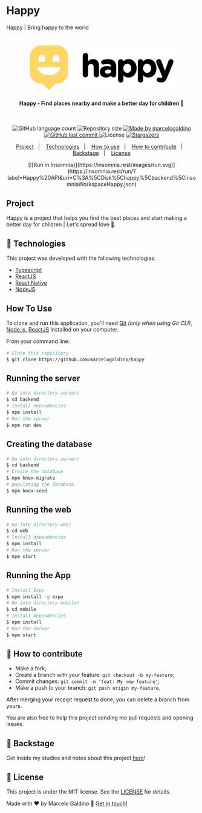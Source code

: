 # Happy
Happy | Bring happy to the world

<h1 align="center">
    <img alt="" title="#Happy" src="./web/src/images/logo-readme.svg" width="380px" />
</h1>

<h4 align="center"> 
	Happy - Find places nearby and make a better day for children 💜
</h4>
<br/>
<p align="center">
  <img alt="GitHub language count" src="https://img.shields.io/github/languages/count/marcelogaldino/happy?color=%2304D361">

  <img alt="Repository size" src="https://img.shields.io/github/repo-size/marcelogaldino/happy">
	
  <a href="https://www.linkedin.com/in/marcelogaldino/">
    <img alt="Made by marcelogaldino" src="https://img.shields.io/badge/made%20by-marcelogaldino-%2304D361">
  </a>

  <a href="https://github.com/marcelogaldino/happy/commits/master">
    <img alt="GitHub last commit" src="https://img.shields.io/github/last-commit/marcelogaldino/happy">
  </a>

  <img alt="License" src="https://img.shields.io/badge/license-MIT-brightgreen">
   <a href="https://github.com/marcelogaldino/happy/stargazers">
    <img alt="Stargazers" src="https://img.shields.io/github/stars/marcelogaldino/happy?style=social">
  </a>
</p>

<p align="center">
  <a href="#project">Project</a>&nbsp;&nbsp;&nbsp;|&nbsp;&nbsp;&nbsp;
  <a href="#rocket-Technologies">Technologies</a>&nbsp;&nbsp;&nbsp;|&nbsp;&nbsp;&nbsp;
  <a href="#how-to-use">How to use</a>&nbsp;&nbsp;&nbsp;|&nbsp;&nbsp;&nbsp;
  <a href="#-how-to-contribute">How to contribute</a>&nbsp;&nbsp;&nbsp;|&nbsp;&nbsp;&nbsp;
  <a href="#-backstage">Backstage</a>&nbsp;&nbsp;&nbsp;|&nbsp;&nbsp;&nbsp;
  <a href="#memo-license">License</a>
</p>

<p align="center">
[![Run in Insomnia}](https://insomnia.rest/images/run.svg)](https://insomnia.rest/run/?label=Happy%20API&uri=C%3A%5CDisk%5Chappy%5Cbackend%5CInsomniaWorkspaceHappy.json)
</p>
	
## Project

Happy is a project that helps you find the best places and start making a better day for children | Let's spread love 💜.

## :rocket: Technologies

This project was developed with the following technologies:

- [Typescript][typescript]
- [ReactJS][react]
- [React Native][react-native]
- [NodeJS][Node]

## How To Use

To clone and run this application, you'll need [Git](https://git-scm.com) *(only when using Git CLI)*, [Node.js](https://nodejs.org/), [ReactJS](https://reactjs.org/) installed on your computer.

From your command line:

```bash
# Clone this repository
$ git clone https://github.com/marcelogaldino/happy
```
## Running the server

```bash
# Go into directory server/
$ cd backend
# Install dependencies
$ npm install
# Run the server
$ npm run dev
```
## Creating the database
```bash
# Go into directory server/
$ cd backend
# Create the database
$ npm knex-migrate
# populating the database
$ npm knex-seed
```

## Running the web

```bash
# Go into directory web/
$ cd web
# Install dependencies
$ npm install
# Run the server
$ npm start
```

## Running the App

```bash
# Install Expo
$ npm install -g expo
# Go into directory mobile/
$ cd mobile
# Install dependencies
$ npm install
# Run the server
$ npm start
```

## 🤔 How to contribute

- Make a fork;
- Create a branch with your feature: `git checkout -b my-feature`;
- Commit changes: `git commit -m 'feat: My new feature'`;
- Make a push to your branch: `git push origin my-feature`.

After merging your receipt request to done, you can delete a branch from yours.

You are also free to help this project sending me pull requests and opening issues.

## 📖 Backstage

Get inside my studies and notes about this project [here](https://www.notion.so/NLW-9b50a64ebfa940738a2ecea7db508e24)!

## :memo: License

This project is under the MIT license. See the [LICENSE](https://github.com/marcelogaldino/happy/blob/main/LICENSE) for details.


Made with ♥ by Marcelo Galdino :wave: [Get in touch!](https://www.linkedin.com/in/marcelogaldino/)

[typescript]: https://www.typescriptlang.org/
[react]: https://reactjs.org/
[react-native]: https://reactnative.dev/
[Node]: https://nodejs.org/

